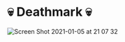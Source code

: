 # 💀 Deathmark 💀

![Screen Shot 2021-01-05 at 21 07 32](https://user-images.githubusercontent.com/2702690/103644674-17ee8e80-4f9a-11eb-9c2d-79606f9d3f08.png)
